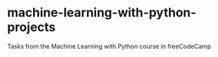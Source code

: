 # machine-learning-with-python-projects
Tasks from the Machine Learning with Python course in freeCodeCamp
